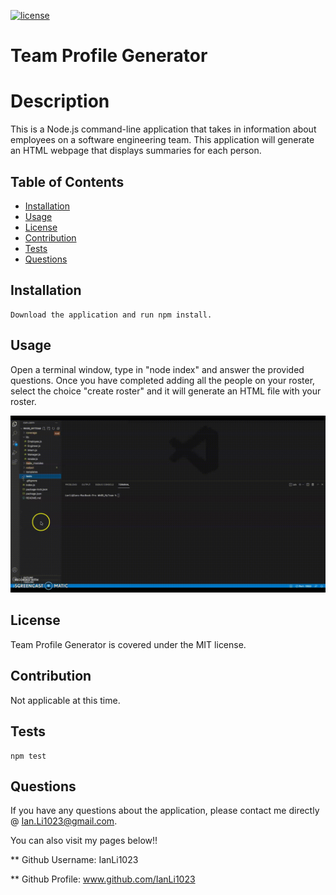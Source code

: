 

[![license](https://img.shields.io/badge/license-MIT-yellow.svg)](https://opensource.org/licenses/MIT)
# Team Profile Generator
# Description
This is a  Node.js command-line application that takes in information about employees on a software engineering team.  This application will generate  an HTML webpage that displays summaries for each person.

## Table of Contents
* [Installation](#installation)
* [Usage](#usage)
* [License](#license)
* [Contribution](#contribution)
* [Tests](#tests)
* [Questions](#questions)

## Installation

```
Download the application and run npm install.
```

## Usage
Open a terminal window, type in "node index" and answer the provided questions. Once you have completed adding all the people on your roster, select the choice "create roster" and it  will generate an HTML file with your roster.

![caption](TeamProfileGenerator.gif)
    
## License
Team Profile Generator is covered under the MIT license.

## Contribution
Not applicable at this time.

## Tests

```
npm test
```

## Questions

If you have any questions about the application, please contact me directly @ Ian.Li1023@gmail.com.

You can also visit my pages below!!

** Github Username: IanLi1023

** Github Profile: www.github.com/IanLi1023
